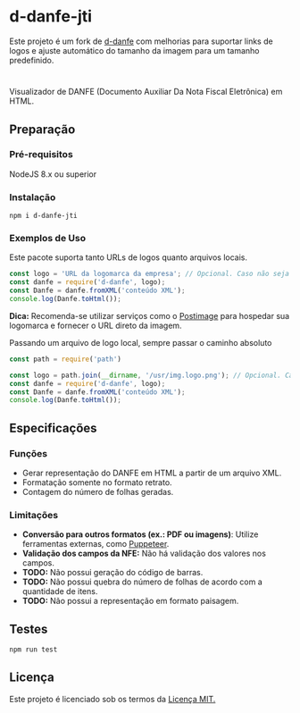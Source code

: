 # d-danfe-jti

Este projeto é um fork de [d-danfe]('https://www.npmjs.com/package/d-danfe') com melhorias para suportar links de logos e ajuste automático do tamanho da imagem para um tamanho predefinido.
#
Visualizador de DANFE (Documento Auxiliar Da Nota Fiscal Eletrônica) em HTML.

## Preparação

### Pré-requisitos

NodeJS 8.x ou superior

### Instalação

```
npm i d-danfe-jti
```

### Exemplos de Uso

Este pacote suporta tanto URLs de logos quanto arquivos locais.
```javascript
const logo = 'URL da logomarca da empresa'; // Opcional. Caso não seja informado, o campo ficará vazio.
const danfe = require('d-danfe', logo);
const Danfe = danfe.fromXML('conteúdo XML');
console.log(Danfe.toHtml());

```
**Dica:** Recomenda-se utilizar serviços como o [Postimage]('https://postimages.org/') para hospedar sua logomarca e fornecer o URL direto da imagem. 

Passando um arquivo de logo local, sempre passar o caminho absoluto
```javascript
const path = require('path')

const logo = path.join(__dirname, '/usr/img.logo.png'); // Opcional. Caso não seja informado, o campo ficará vazio.
const danfe = require('d-danfe', logo);
const Danfe = danfe.fromXML('conteúdo XML');
console.log(Danfe.toHtml());

```

## Especificações

### Funções

* Gerar representação do DANFE em HTML a partir de um arquivo XML.
* Formatação somente no formato retrato.
* Contagem do número de folhas geradas.

### Limitações

* **Conversão para outros formatos (ex.: PDF ou imagens)**: Utilize ferramentas externas, como  [Puppeteer](https://github.com/puppeteer/puppeteer/tree/main).
* **Validação dos campos da NFE:** Não há validação dos valores nos campos.
* **TODO:** Não possui geração do código de barras.
* **TODO:** Não possui quebra do número de folhas de acordo com a quantidade de itens.
* **TODO:** Não possui a representação em formato paisagem.

## Testes

```bash
npm run test
```
## Licença

Este projeto é licenciado sob os termos da [Licença MIT.](https://github.com/djalmaoliveira/djf-danfe/blob/master/LICENSE)
